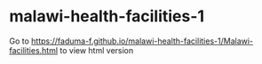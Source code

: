# malawi-health-facilities-1
Go to https://faduma-f.github.io/malawi-health-facilities-1/Malawi-facilities.html to view html version

